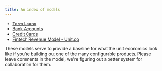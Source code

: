```yaml
---
title: An index of models
---
```


* [Term Loans](term-loan)
* [Bank Accounts](bank-account)
* [Credit Cards](credit-card)
* [Fintech Revenue Model - Unit.co](https://docs.google.com/spreadsheets/d/1JhYdzIAmlG_tJyFE5ryTaxfDa2HxCVP8U1NmG6Tzk7o/edit#gid=0)

These models serve to provide a baseline for what the unit economics look like if you're building out one of the many configurable products. Please leave comments in the model, we're figuring out a better system for collaboration for them.

